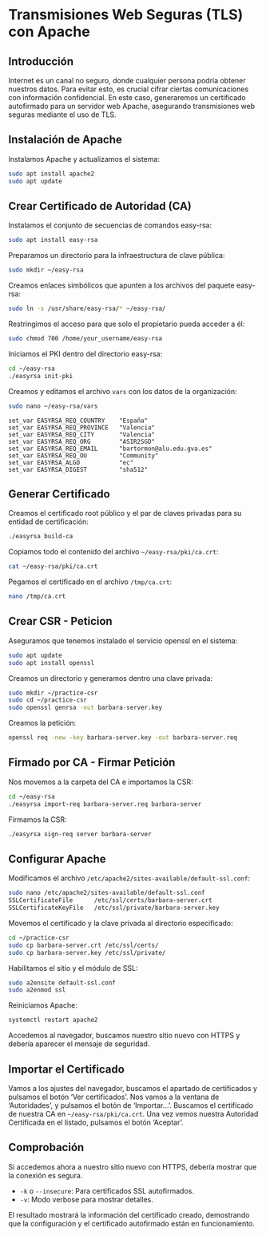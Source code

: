 # Transmisiones Web Seguras (TLS) con Apache

## Introducción

Internet es un canal no seguro, donde cualquier persona podría obtener nuestros datos. Para evitar esto, es crucial cifrar ciertas comunicaciones con información confidencial. En este caso, generaremos un certificado autofirmado para un servidor web Apache, asegurando transmisiones web seguras mediante el uso de TLS.

## Instalación de Apache

Instalamos Apache y actualizamos el sistema:

```bash
sudo apt install apache2
sudo apt update
```

## Crear Certificado de Autoridad (CA)

Instalamos el conjunto de secuencias de comandos easy-rsa:

```bash
sudo apt install easy-rsa
```

Preparamos un directorio para la infraestructura de clave pública:

```bash
sudo mkdir ~/easy-rsa
```

Creamos enlaces simbólicos que apunten a los archivos del paquete easy-rsa:

```bash
sudo ln -s /usr/share/easy-rsa/* ~/easy-rsa/
```

Restringimos el acceso para que solo el propietario pueda acceder a él:

```bash
sudo chmod 700 /home/your_username/easy-rsa
```

Iniciamos el PKI dentro del directorio easy-rsa:

```bash
cd ~/easy-rsa
./easyrsa init-pki
```

Creamos y editamos el archivo `vars` con los datos de la organización:

```bash
sudo nano ~/easy-rsa/vars
```

```plaintext
set_var EASYRSA_REQ_COUNTRY    "España"
set_var EASYRSA_REQ_PROVINCE   "Valencia"
set_var EASYRSA_REQ_CITY       "Valencia"
set_var EASYRSA_REQ_ORG        "ASIR2SGD"
set_var EASYRSA_REQ_EMAIL      "bartormon@alu.edu.gva.es"
set_var EASYRSA_REQ_OU         "Community"
set_var EASYRSA_ALGO           "ec"
set_var EASYRSA_DIGEST         "sha512"
```

## Generar Certificado


Creamos el certificado root público y el par de claves privadas para su entidad de certificación:

```bash
./easyrsa build-ca
```

Copiamos todo el contenido del archivo `~/easy-rsa/pki/ca.crt`:

```bash
cat ~/easy-rsa/pki/ca.crt
```

Pegamos el certificado en el archivo `/tmp/ca.crt`:

```bash
nano /tmp/ca.crt
```

## Crear CSR - Peticion

Aseguramos que tenemos instalado el servicio openssl en el sistema:

```bash
sudo apt update
sudo apt install openssl
```

Creamos un directorio y generamos dentro una clave privada:

```bash
sudo mkdir ~/practice-csr
sudo cd ~/practice-csr
sudo openssl genrsa -out barbara-server.key
```

Creamos la petición:

```bash
openssl req -new -key barbara-server.key -out barbara-server.req
```

## Firmado por CA - Firmar Petición

Nos movemos a la carpeta del CA e importamos la CSR:

```bash
cd ~/easy-rsa
./easyrsa import-req barbara-server.req barbara-server
```
Firmamos la CSR:

```bash
./easyrsa sign-req server barbara-server
```

## Configurar Apache

Modificamos el archivo `/etc/apache2/sites-available/default-ssl.conf`:

```bash
sudo nano /etc/apache2/sites-available/default-ssl.conf
SSLCertificateFile      /etc/ssl/certs/barbara-server.crt
SSLCertificateKeyFile   /etc/ssl/private/barbara-server.key
```

Movemos el certificado y la clave privada al directorio especificado:

```bash
cd ~/practice-csr
sudo cp barbara-server.crt /etc/ssl/certs/
sudo cp barbara-server.key /etc/ssl/private/
```

Habilitamos el sitio y el módulo de SSL:

```bash
sudo a2ensite default-ssl.conf
sudo a2enmod ssl
```

Reiniciamos Apache:

```bash
systemctl restart apache2
```

Accedemos al navegador, buscamos nuestro sitio nuevo con HTTPS y debería aparecer el mensaje de seguridad.

## Importar el Certificado

Vamos a los ajustes del navegador, buscamos el apartado de certificados y pulsamos el botón ‘Ver certificados’. Nos vamos a la ventana de ‘Autoridades’, y pulsamos el botón de ‘Importar…’. Buscamos el certificado de nuestra CA en `~/easy-rsa/pki/ca.crt`. Una vez vemos nuestra Autoridad Certificada en el listado, pulsamos el botón ‘Aceptar’.

## Comprobación

Si accedemos ahora a nuestro sitio nuevo con HTTPS, debería mostrar que la conexión es segura.
- `-k` o `--insecure`: Para certificados SSL autofirmados.
- `-v`: Modo verbose para mostrar detalles.

El resultado mostrará la información del certificado creado, demostrando que la configuración y el certificado autofirmado están en funcionamiento.
